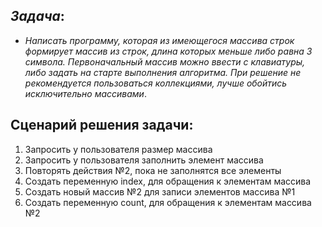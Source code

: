 ## *Задача*: 
* *Написать программу, которая из имеющегося массива строк формирует массив из строк, длина которых меньше либо равна 3 символа. Первоначальный массив можно ввести с клавиатуры, либо задать на старте выполнения алгоритма. При решение не рекомендуется пользоваться коллекциями, лучше обойтись исключительно массивами*.
## Сценарий решения задачи:
1. Запросить у пользователя размер массива
2. Запросить у пользователя заполнить элемент массива
3. Повторять действия №2, пока не заполнятся все элементы
4. Создать переменную index, для обращения к элементам массива
5. Создать новый массив №2 для записи элементов массива №1
6. Создать переменную count, для обращения к элементам массива №2




